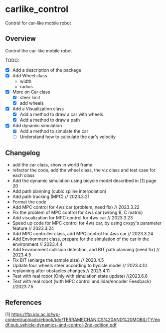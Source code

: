 # carlike_control
Control for car-like mobile robot

## Overview

Control the car-like mobile robot

TODO:

- [x] Add a description of the package
- [x] Add Wheel class
  - width
  - radius
- [x] More on Car class
  - [x] steer limit
  - [x] add wheels
- [x] Add a Visualization class
  - [x] Add a method to draw a car with wheels
  - [x] Add a method to draw a path
- [x] Add dynamic simulation
  - [x] Add a method to simulate the car
  - [ ] Understand how to calculate the car's velocity

## Changelog

* add the car class, show in world frame
* refactor the code, add the wheel class, the viz class and test case for each class
* Add the dynamic simulation using bicycle model described in [1] page 20
* Add path planning (cubic spline interpolation)
* Add path tracking (MPC) // 2023.3.21
* Format the code
* Add MPC control for 4ws car (problem, need fix) // 2023.3.22
* Fix the problem of MPC control for 4ws car (wrong B, C matrix) 
* Add visualization for MPC control for 4ws car // 2023.3.23
* Speed up code for MPC control for 4ws car, by using cvxpy's parameter feature // 2023.3.24
* Add MPC controller class, add MPC control for 4ws car // 2023.3.24
* Add Environment class, prepare for the simulation of the car in the environment // 2023.4.4
* Add Environment collision detection, and BIT path planning (need fix) // 2023.4.5
* Fix BIT (enlarge the sample size) // 2023.4.5
* Update four wheels steer according to bycicle model // 2023.4.10
* replanning after obstacles changes // 2023.4.11
* Test with real robot (Only with simulation state update) //2023.6.6
* Test with real robot (with MPC control and lidar/encoder Feedback) //2023.7.5


## References

[1] https://ftp.idu.ac.id/wp-content/uploads/ebook/tdg/TERRAMECHANICS%20AND%20MOBILITY/epdf.pub_vehicle-dynamics-and-control-2nd-edition.pdf